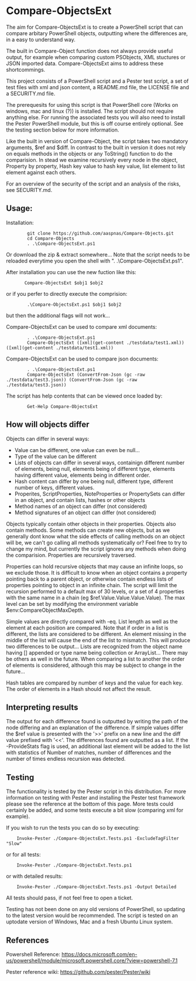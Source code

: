 # Compare-ObjectsExt

The aim for Compare-ObjectsExt is to create a PowerShell script that can 
compare arbitary PowerShell objects, outputting where the differences are, 
in a easy to understand way.

The built in Compare-Object function does not always provide useful output, 
for example when comparing custom PSObjects, XML stuctures or JSON imported
data. Compare-ObjectsExt aims to address these shortcommings.

This project consists of a PowerShell script and a Pester test script, a set of 
test files with xml and json content, a README.md file, the LICENSE file and a 
SECURITY.md file.

The prerequesits for using this script is that PowerShell core (Works on windows, 
mac and linux (?)) is installed. The script should not require anything else. For
running the associated tests you will also need to install the Pester PowerShell 
module, but this is off course entirely optional. See the testing section below 
for more information. 

Like the built in version of Compare-Object, the script takes two mandatory 
arguments, $ref and $diff. In contrast to the built in version it does not rely 
on equals methods in the objects or any ToString() function to do the comparision.
In stead we examine recursively every node in the object, Property by property, 
Hash key value to hash key value, list element to list element against each others. 

For an overview of the security of the script and an analysis of the risks, see 
SECURITY.md.
## Usage: 

Installation: 

```
        git clone https://github.com/aaspnas/Compare-Objects.git
        cd Compare-Objects
        . .\Compare-ObjectsExt.ps1
```
Or download the zip & extract somewhere... Note that the script needs to be 
reloaded everytime you open the shell with ". .\Compare-ObjectsExt.ps1".

After installation you can use the new fuction like this:

```
       Compare-ObjectsExt $obj1 $obj2
```


or if you perfer to directly execute the comprision:

```
        .\Compare-ObjectsExt.ps1 $obj1 $obj2

```
but then the additional flags will not work...

Compare-ObjectsExt can be used to compare xml documents:

```
        . .\Compare-ObjectsExt.ps1
        Compare-ObjectsExt ([xml](get-content ./testdata/test1.xml)) ([xml](get-content ./testdata/test1.xml)) 
```

Compare-ObjectsExt can be used to compare json documents:

```
        . .\Compare-ObjectsExt.ps1
        Compare-ObjectsExt (ConvertFrom-Json (gc -raw ./testdata/test3.json)) (ConvertFrom-Json (gc -raw ./testdata/test3.json))   
```

The script has help contents that can be viewed once loaded by:

``` 
        Get-Help Compare-ObjectsExt
```

## How will objects differ

Objects can differ in several ways:
- Value can be different, one value can even be null...
- Type of the value can be different
- Lists of objects can differ in several ways, containign different number 
  of elements, being null, elements being of different type, elements having 
  different value, elements being in different order.
- Hash content can differ by one being null, different type, different number 
  of keys, different values. 
- Properites, ScriptProperties, NoteProperties or PropertySets can differ in an
  object, and contain lists, hashes or other objects
- Method names of an object can differ (not considered)
- Method signatures of an object can differ (not considered)

Objects typically contain other objects in their properties. Objects also contain
methods. Some methods can create new objects, but as we generally dont know what 
the side effects of calling methods on an object will be, we can't go calling all 
methods systematically or? Feel free to try to change my mind, but currently the 
script ignores any methods when doing the comparision. Properties are recursively 
traversed. 

Properties can hold recursive objects that may cause an infinite loops, so we 
exclude those. It is difficult to know when an object contains a property pointing 
back to a parent object, or otherwise contain endless lists of properties pointing 
to object in an infinite chain. The script will limit the recursion performed to a 
default max of 30 levels, or a set of 4 properties with the same name in a chain 
(eg $ref.Value.Value.Value.Value). The max level can be set by modifying the 
environment variable $env:CompareObjectMaxDepth. 

Simple values are directly compared with -eq. List length as well as the element 
at each position are compared. Note that if order in a list is different, the lists 
are considered to be different. An element missing in the middle of the list will 
cause the end of the list to mismatch. This will produce two differences to be 
output... Lists are recognized from the object name having [] appended or type name 
being collection or ArrayList... There may be others as well in the future. When 
comparing a list to another the order of elements is considered, although this may 
be subject to change in the future...

Hash tables are compared by number of keys and the value for each key. The order of 
elements in a Hash should not affect the result.

## Interpreting results

The output for each difference found is outputted by writing the path of the node
differing and an explanation of the difference. If simple values differ the $ref 
value is presented with the '>>' prefix on a new line and the diff value prefixed 
with '<<'. The differences found are outputted as a list. If the -ProvideStats flag 
is used, an additional last element will be added to the list with statistics of 
Number of matches, number of differences and the number of times endless recursion 
was detected.
  
## Testing

The functionality is tested by the Pester script in this distribution. For more 
information on testing with Pester and installing the Pester test framework please 
see the reference at the bottom of this page. More tests could certainly be added, 
and some tests execute a bit slow (comparing xml for example).

If you wish to run the tests you can do so by executing:

```
    Invoke-Pester ./Compare-ObjectsExt.Tests.ps1 -ExcludeTagFilter "Slow"
```

 or for all tests: 

```
    Invoke-Pester ./Compare-ObjectsExt.Tests.ps1
```
 or with detailed results:

```
    Invoke-Pester ./Compare-ObjectsExt.Tests.ps1 -Output Detailed
```

All tests should pass, if not feel free to open a ticket.

Testing has not been done on any old versions of PowerShell, so updating to the 
latest version would be recommended. The script is tested on an uptodate version 
of Windows, Mac and a fresh Ubuntu Linux system.

## References

Powershell Reference:     https://docs.microsoft.com/en-us/powershell/module/microsoft.powershell.core/?view=powershell-7.1
 
Pester reference wiki:    https://github.com/pester/Pester/wiki
 